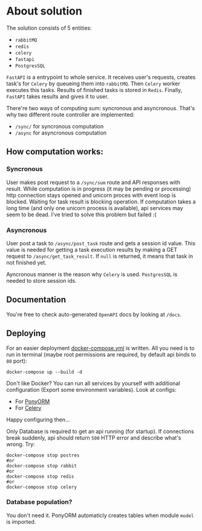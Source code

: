 
# About solution
The solution consists of 5 entities:

- `rabbitMQ`
- `redis`
- `celery`
- `fastapi`
- `PostgresSQL`

`FastAPI` is a entrypoint to whole service. It receives user's requests, creates task's for  `Celery` by queueing them into `rabbitMQ`. Then `Celery` worker executes this tasks. Results of finished tasks is stored in `Redis`. Finally, `FastAPI` takes results and gives it to user.   

There're two ways of computing sum: syncronous and asyncronous. That's why two different route controller are implemented:

- `/sync/` for syncronous computation
- `/async` for asyncronous computation

## How computation works:
### Syncronous
User makes post request to a `/sync/sum` route and API responses with result.  While computation is in progress (it may be pending or processing) http connection stays opened and unicorn proces with event loop is blocked. Waiting for task result is  blocking operation. If computation takes a long time (and only one unicorn process is available), api services may seem to be dead. I've tried to solve this problem but failed :(  

### Asyncronous
User post a task to `/async/post_task` route and gets a session id value. This value is needed for getting a task execution results by making a GET request to `/async/get_task_result`. If `null` is returned, it means that task in not finished yet. 

Ayncronous manner is the reason why `Celery` is used. `PostgresSQL` is needed to store session ids. 

## Documentation
You're free to check auto-generated `OpenAPI` docs by looking at `/docs`. 


## Deploying
For an easier deployment [docker-compose.yml](./docker-compose.yml) is written. All you need is to run in terminal (maybe root permissions are required, by default api binds to  `80` port):
```
docker-compose up --build -d 
```
Don't like Docker? You can run all services by yourself with additional configuration (Export some environment variables). Look at configs:

- For [PonyORM](./model/db/pony_cfg.py)
- For [Celery](./model/tasks/celery_config.py)

Happy configuring then...

Only Database is required to get an api running (for startup). If connections break suddenly, api should return `500` HTTP error and describe what's wrong. Try:
```
docker-compose stop postres
#or
docker-compose stop rabbit
#or
docker-compose stop redis
#or
docker-compose stop celery 
```

### Database population?
You don't need it. PonyORM automaticly creates tables when module `model` is imported. 
